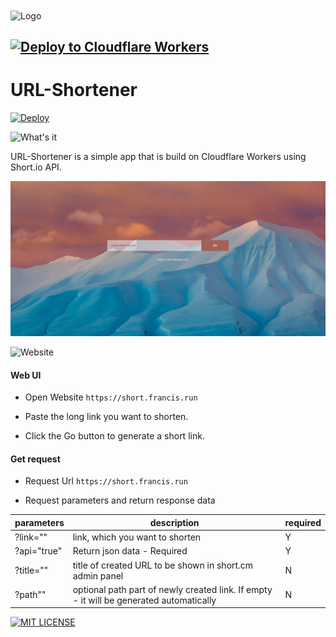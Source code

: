  <img src="https://simpleicons.org/icons/fujitsu.svg" width = "200" height = "200" alt="Logo" align=center />

 [![Deploy to Cloudflare Workers](https://deploy.workers.cloudflare.com/button)](https://deploy.workers.cloudflare.com/?url=https://github.com/francis-du/url-shortener)
---
 
# URL-Shortener  

[![Deploy](https://github.com/francis-du/url-shortener/workflows/Deploy/badge.svg)](https://github.com/francis-du/url-shortener/actions?query=workflow%3ADeploy) 

![What's it](https://img.shields.io/badge/What's%20it-orange?style=for-the-badge) 

URL-Shortener is a simple app that is build on Cloudflare Workers using Short.io API.

[![index](src/static/img/index.png)](https://short.francis.run)

![Website](https://img.shields.io/badge/How%20to%20use-orange?style=for-the-badge)

#### Web UI
- Open Website `https://short.francis.run`

- Paste the long link you want to shorten.

- Click the Go button to generate a short link.

#### Get request

- Request Url `https://short.francis.run`

- Request parameters and return response data

|  parameters  | description  | required |
|  ----  | ----  | ------- | 
| ?link=""  | link, which you want to shorten| Y|
| ?api="true" | Return json data - Required| Y |
| ?title="" |title of created URL to be shown in short.cm admin panel | N |
| ?path""  | optional path part of newly created link. If empty - it will be generated automatically | N |

[![MIT LICENSE](https://img.shields.io/badge/MIT%20LICENSE-orange?style=for-the-badge)](LICENSE)
